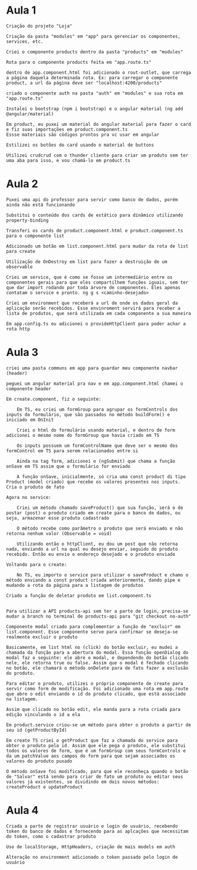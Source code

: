 # Aula 1

    Criação do projeto "Loja"

    Criação da pasta "modules" em "app" para gerenciar os componentes, services, etc.

    Criei o componente products dentro da pasta "products" em "modules"

    Rota para o componente products feita em "app.route.ts"

    dentro de app.component.html foi adicionado o rout-outlet, que carrega a página daquela determinada rota. Ex: para carregar o componente product, a url da página deve ser "localhost:4200/products"
    
    criado o componente auth na pasta "auth" em "modules" e sua rota em "app.route.ts"

    Instalei o bootstrap (npm i bootstrap) e o angular material (ng add @angular/material)

    Em product, eu puxei um material do angular material para fazer o card e fiz suas importações em product.component.ts
    Essse materiais são códigos prontos pra vc usar em angular

    Estilizei os botões do card usando o material de buttons

    Utilizei crudcrud com o thunder cliente para criar um produto sem ter uma aba para isso, e vou chamá-lo em product.ts

# Aula 2

    Puxei uma api do professor para servir como banco de dados, porém ainda não está funcionando

    Substitui o conteúdo dos cards de estático para dinâmico utilizando property-binding

    Transferi os cards de product.component.html e product.component.ts para o componente list

    Adicionado um botão em list.component.html para mudar da rota de list para create

    Utilização de OnDestroy em list para fazer a destruição de um observable

    Criei um service, que é como se fosse um intermediário entre os componentes gerais para que eles compartilhem funções iguais, sem ter que dar import rodando por toda árvore de componentes. Eles apenas contatam o service e pronto. ng g s <caminho-desejado>

    Criei um environment que receberá a url de onde os dados geral da aplicação serão recebidos. Esse envinroment servirá para receber a lista de produtos, que será utilizada em cada componente a sua maneira

    Em app.config.ts eu adicionei o provideHttpClient para poder achar a rota http

# Aula 3

    criei uma pasta communs em app para guardar meu componente navbar (header)

    peguei um angular material pra nav e em app.component.html chamei o componente header

    Em create.component, fiz o seguinte:

        Em TS, eu criei um formGroup para agrupar os formControls dos inputs do formulário, que são passados no método buildForm() e iniciado em OnInit

        Criei o html do formulário usando material, e dentro de form adicionei o mesmo nome do formGroup que havia criado em TS

        Os inputs possuem um formControlName que deve ser o mesmo dos formControl em TS para serem relacionados entre si

        Ainda na tag form, adicionei o (ngSubmit) que chama a função onSave em TS assim que o formulário for enviado

        A função onSave, inicialmente, só cria uma const product di tipo Product (model criado) que recebe os valores presentes nos inputs. Cria o produto de fato

    Agora no service:

        Criei um método chamado saveProduct() que sua função, será o de postar (post) o produto criado em create para o banco de dados, ou seja, armazenar esse produto cadastrado

        O método recebe como parâmetro o produto que será enviado e não retorna nenhum valor (Observable = void)

        Utilizando então o httpClient, eu dou um post que não retorna nada, enviando a url na qual eu desejo enviar, seguido do produto recebido. Então eu envio o endereço desejado e o produto enviado

    Voltando para o create:

        No TS, eu importo o service para utilizar o saveProduct e chamo o método enviando a const product criada anteriormente, dando pipe e mudando a rota da página para a listagem de produtos

    Criado a função de deletar produto em list.component.ts

    
    Para utilizar a API products-api sem ter a parte de login, precisa-se mudar a branch no terminal de products-api para "git checkout no-auth"

    Componente modal criado para complementar a função de "excluir" em list.component. Esse componente serve para confirmar se deseja-se realmente excluir o produto

    Basicamente, em list html no (click) do botão excluir, eu mudei a chamada da função para a abertura do modal. Essa função openDialog do modal faz o seguinte: ele abre o modal, e dependendo do botão clicado nele, ele retorna true ou false. Assim que o modal é fechado clicando no botão, ele chamará o método onDelete para de fato fazer a exclusão do produto.

    Para editar o produto, utilizei o próprio componente de create para servir como form de modificação. Foi adicionado uma rota em app.route que abre o edit enviando o id do produto clicado, que está associado na listagem.

    Assim que clicado no botão edit, ele manda para a rota criada para edição vinculando o id a ela

    Em product.service criou-se um método para obter o produto a partir de seu id (getProductById)

    Em create TS criei o getProduct que faz a chamada do service para obter o produto pelo id. Assim que ele pega o produto, ele substitui todos os valores de form, que é um formGroup com seus formControls e da um patchValue aos campos do form para que sejam associados os valores do produto puxado

    O método onSave foi modificado, para que ele reconheça quando o botão de "Salvar" está sendo para criar de fato um produto ou editar seus valores já existentes, se dividindo em dois novos métodos: createProduct e updateProduct

# Aula 4

    Criada a parte de registrar usuário e login de usuário, recebendo token do banco de dados e fornecendo para as aplcações que necessitam do token, como o cadastrar produto

    Uso de localStorage, HttpHeaders, criação de mais models em auth

    Alteração no environment adicionado o token passado pelo login de usuário